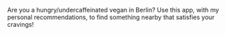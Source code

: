 Are you a hungry/undercaffeinated vegan in Berlin? Use this app, with my personal recommendations, to find something nearby that satisfies your cravings!